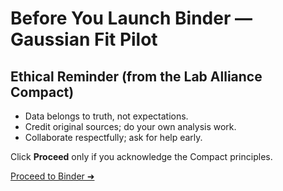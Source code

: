 # Before You Launch Binder — Gaussian Fit Pilot

## Ethical Reminder (from the Lab Alliance Compact)
- Data belongs to truth, not expectations.  
- Credit original sources; do your own analysis work.  
- Collaborate respectfully; ask for help early.

Click **Proceed** only if you acknowledge the Compact principles.

[Proceed to Binder ➜](https://mybinder.org/v2/gh/uwarring82/adv-lab-handbook/main?filepath=notebooks/gaussian_fit_with_uncertainty.ipynb)
